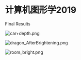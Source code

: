 # 计算机图形学2019



Final Results

![car+depth.png](https://github.com/thuwzy/Computer-Graphics-2019/blob/master/result/car+depth.png?raw=true)

![dragon_AfterBrightening.png](https://github.com/thuwzy/Computer-Graphics-2019/blob/master/result/dragon_AfterBrightening.png?raw=true)



![room_bright.png](https://github.com/thuwzy/Computer-Graphics-2019/blob/master/result/room_bright.png?raw=true)




